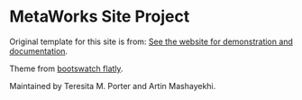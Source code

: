 # MetaWorks Site Project

Original template for this site is from:
[See the website for demonstration and documentation](https://nicolas-van.github.io/bootstrap-4-github-pages/).

Theme from [bootswatch flatly](https://bootswatch.com/flatly/).

Maintained by Teresita M. Porter and Artin Mashayekhi.
